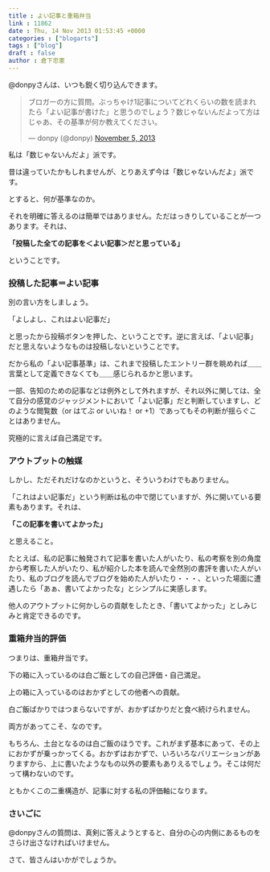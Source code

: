 ```yaml
---
title : よい記事と重箱弁当
link : 11862
date : Thu, 14 Nov 2013 01:53:45 +0000
categories : ["blogarts"]
tags : ["blog"]
draft : false
author : 倉下忠憲
---
```


@donpyさんは、いつも鋭く切り込んできます。

<blockquote class="twitter-tweet"><p>ブロガーの方に質問。ぶっちゃけ1記事についてどれくらいの数を読まれたら「よい記事が書けた」と思うのでしょう？数じゃないんだよって方はじゃあ、その基準が何か教えてください。</p>&mdash; donpy (@donpy) <a href="https://twitter.com/donpy/statuses/397777425922134017">November 5, 2013</a></blockquote>
<script async src="//platform.twitter.com/widgets.js" charset="utf-8"></script>

私は「数じゃないんだよ」派です。

昔は違っていたかもしれませんが、とりあえず今は「数じゃないんだよ」派です。

とすると、何が基準なのか。

それを明確に答えるのは簡単ではありません。ただはっきりしていることが一つあります。それは、

<strong>「投稿した全ての記事を＜よい記事＞だと思っている」</strong>

ということです。

<H3>投稿した記事＝よい記事</H3>別の言い方をしましょう。

「よしよし、これはよい記事だ」

と思ったから投稿ボタンを押した、ということです。逆に言えば、「よい記事」だと思えないようなものは投稿しないということです。

だから私の「よい記事基準」は、これまで投稿したエントリー群を眺めれば＿＿言葉として定義できなくても＿＿感じられるかと思います。

一部、告知のための記事などは例外として外れますが、それ以外に関しては、全て自分の感覚のジャッジメントにおいて「よい記事」だと判断していますし、どのような閲覧数（or はてぶ or いいね！ or +1）であってもその判断が揺らぐことはありません。

究極的に言えば自己満足です。

<H3>アウトプットの触媒</H3>しかし、ただそれだけなのかというと、そういうわけでもありません。

「これはよい記事だ」という判断は私の中で閉じていますが、外に開いている要素もあります。それは、

<strong>「この記事を書いてよかった」</strong>

と思えること。

たとえば、私の記事に触発されて記事を書いた人がいたり、私の考察を別の角度から考察した人がいたり、私が紹介した本を読んで全然別の書評を書いた人がいたり、私のブログを読んでブログを始めた人がいたり・・・、といった場面に遭遇したら「あぁ、書いてよかったな」とシンプルに実感します。

他人のアウトプットに何かしらの貢献をしたとき、「書いてよかった」としみじみと肯定できるのです。

<H3>重箱弁当的評価</H3>つまりは、重箱弁当です。

下の箱に入っているのは白ご飯としての自己評価・自己満足。

上の箱に入っているのはおかずとしての他者への貢献。

白ご飯ばかりではつまらないですが、おかずばかりだと食べ続けられません。

両方があってこそ、なのです。

もちろん、土台となるのは白ご飯のほうです。これがまず基本にあって、その上におかずが乗っかってくる。おかずはおかずで、いろいろなバリエーションがありますから、上に書いたようなもの以外の要素もありえるでしょう。そこは何だって構わないのです。

ともかくこの二重構造が、記事に対する私の評価軸になります。

<H3>さいごに</H3>@donpyさんの質問は、真剣に答えようとすると、自分の心の内側にあるものをさらけ出さなければいけません。

さて、皆さんはいかがでしょうか。